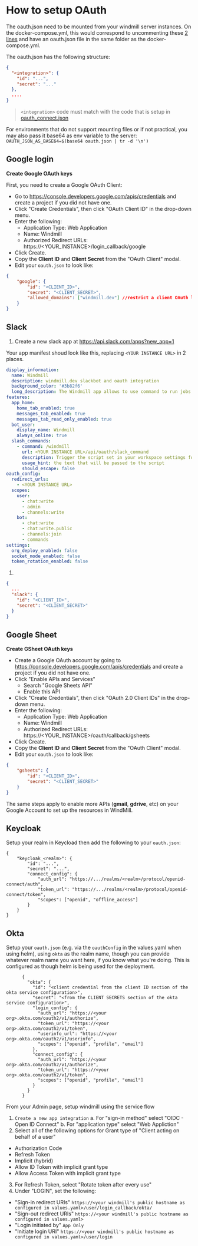 # How to setup OAuth

The oauth.json need to be mounted from your windmill server instances. On the docker-compose.yml, this would correspond to uncommenting these [2 lines](https://github.com/windmill-labs/windmill/blob/v1.103.0/docker-compose.yml#L38-L39) and have an oauth.json file in the same folder as the docker-compose.yml.

The oauth.json has the following structure:

```json
{
  "<integration>": {
    "id": "...",
    "secret": "..."
  },
  ....
}
```

> `<integration>` code must match with the code that is setup in [oauth_connect.json](https://github.com/windmill-labs/windmill/blob/main/backend/oauth_connect.json)

For environments that do not support mounting files or if not practical, you may also pass it base64 as env variable to the server: `OAUTH_JSON_AS_BASE64=$(base64 oauth.json | tr -d '\n')`

## Google login

**Create Google OAuth keys**

First, you need to create a Google OAuth Client:

- Go to https://console.developers.google.com/apis/credentials and create a project if you did not have one.
- Click "Create Credentials", then click "OAuth Client ID" in the drop-down menu.
- Enter the following:
  - Application Type: Web Application
  - Name: Windmill
  - Authorized Redirect URLs: https://<YOUR_INSTANCE>/login_callback/google
- Click Create.
- Copy the **Client ID** and **Client Secret** from the "OAuth Client" modal.
- Edit your `oauth.json` to look like:

```json
{
    "google": {
        "id": "<CLIENT_ID>",
        "secret": "<CLIENT_SECRET>",
        "allowed_domains": ["windmill.dev"] //restrict a client OAuth login to some domains
    }
}
```

## Slack

1. Create a new slack app at <https://api.slack.com/apps?new_app=1>

Your app manifest shoud look like this, replacing `<YOUR INSTANCE URL>` in 2 places.

```yaml
display_information:
  name: Windmill
  description: windmill.dev slackbot and oauth integration
  background_color: '#3b82f6'
  long_description: The Windmill app allows to use command to run jobs inside Windmill as well as receiving message as the Windmill app. The windmill app pairs a slack workspace with a windmill workspace. It must be installed from within the settings of a windmill workspace.
features:
  app_home:
    home_tab_enabled: true
    messages_tab_enabled: true
    messages_tab_read_only_enabled: true
  bot_user:
    display_name: Windmill
    always_online: true
  slash_commands:
    - command: /windmill
      url: <YOUR INSTANCE URL>/api/oauth/slack_command
      description: Trigger the script set in your workspace settings for slack
      usage_hint: the text that will be passed to the script
      should_escape: false
oauth_config:
  redirect_urls:
    - <YOUR INSTANCE URL>
  scopes:
    user:
      - chat:write
      - admin
      - channels:write
    bot:
      - chat:write
      - chat:write.public
      - channels:join
      - commands
settings:
  org_deploy_enabled: false
  socket_mode_enabled: false
  token_rotation_enabled: false
```

1.

```json
{
  ...
  "slack": {
    "id": "<CLIENT_ID>",
    "secret": "<CLIENT_SECRET>"
  }
}
```

## Google Sheet

**Create GSheet OAuth keys**

- Create a Google OAuth account by going to https://console.developers.google.com/apis/credentials and create a project if you did not have one.
- Click "Enable APIs and Services"
  - Search "Google Sheets API"
  - Enable this API
- Click "Create Credentials", then click "OAuth 2.0 Client IDs" in the drop-down menu.
- Enter the following:
  - Application Type: Web Application
  - Name: Windmill
  - Authorized Redirect URLs: https://<YOUR_INSTANCE>/oauth/callback/gsheets
- Click Create.
- Copy the **Client ID** and **Client Secret** from the "OAuth Client" modal.
- Edit your `oauth.json` to look like:

```json
{
    "gsheets": {
        "id": "<CLIENT_ID>",
        "secret": "<CLIENT_SECRET>"
    }
}
```

The same steps apply to enable more APIs (**gmail**, **gdrive**, etc) on your Google Account to set up the resources in WindMill.

## Keycloak

Setup your realm in Keycload then add the following to your `oauth.json`:

```
{
    "keycloak_<realm>": {
        "id": "...",
        "secret": "...",
        "connect_config": {
            "auth_url": "https://.../realms/<realm>/protocol/openid-connect/auth",
            "token_url": "https://.../realms/<realm>/protocol/openid-connect/token",
            "scopes": ["openid", "offline_access"]
        }
    }
}
```

## Okta

Setup your `oauth.json` (e.g. via the `oauthConfig` in the values.yaml when using helm), using `okta` as the realm name, though
you can provide whatever realm name you want here, if you know what you're doing. This is configured as though helm is being
used for the deployment.

```
      {
        "okta": {
          "id": "<client credential from the client ID section of the okta service configuration>",
          "secret": "<from the CLIENT SECRETS section of the okta service configuration>",
          "login_config": {
            "auth_url": "https://<your org>.okta.com/oauth2/v1/authorize",
            "token_url": "https://<your org>.okta.com/oauth2/v1/token",
            "userinfo_url": "https://<your org>.okta.com/oauth2/v1/userinfo",
            "scopes": ["openid", "profile", "email"]
          },
          "connect_config": {
            "auth_url": "https://<your org>.okta.com/oauth2/v1/authorize",
            "token_url": "https://<your org>.okta.com/oauth2/v1/token",
            "scopes": ["openid", "profile", "email"]
          }
        }
      }

```

From your Admin page, setup windmill using the service flow

1. `Create a new app integration`
  a. For "sign-in method" select "OIDC - Open ID Connect"
  b. For "application type" select "Web Appliction"
2. Select all of the following options for Grant type of "Client acting on behalf of a user"
  - Authorization Code
  - Refresh Token
  - Implicit (hybrid)
  - Allow ID Token with implicit grant type
  - Allow Access Token with implicit grant type
3. For Refresh Token, select "Rotate token after every use"
4. Under "LOGIN", set the following:
  - "Sign-in redirect URIs" `https://<your windmill's public hostname as configured in values.yaml>/user/login_callback/okta/`
  - "Sign-out redirect URIs" `https://<your windmill's public hostname as configured in values.yaml>`
  - "Login initiated by" `App Only`
  - "Initiate login URI" `https://<your windmill's public hostname as configured in values.yaml>/user/login`

